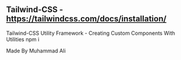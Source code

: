 ## Tailwind-CSS - https://tailwindcss.com/docs/installation/
Tailwind-CSS Utility Framework - Creating Custom Components With Utilities
npm i 

Made By Muhammad Ali